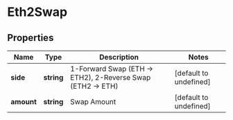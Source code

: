 # Eth2Swap

## Properties

Name | Type | Description | Notes
------------ | ------------- | ------------- | -------------
**side** | **string** | 1-Forward Swap (ETH -&gt; ETH2), 2-Reverse Swap (ETH2 -&gt; ETH) | [default to undefined]
**amount** | **string** | Swap Amount | [default to undefined]

